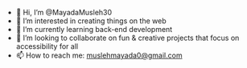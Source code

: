 - 👋 Hi, I’m @MayadaMusleh30
- 👀 I’m interested in creating things on the web
- 🌱 I’m currently learning back-end development
- 💞️ I’m looking to collaborate on fun & creative projects that focus on accessibility for all
- 📫 How to reach me: muslehmayada0@gmail.com

<!---
MayadaMusleh30/MayadaMusleh30 is a ✨ special ✨ repository because its `README.md` (this file) appears on your GitHub profile.
You can click the Preview link to take a look at your changes.
--->
